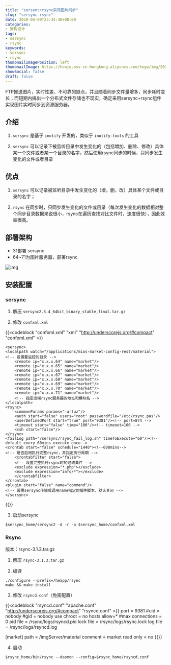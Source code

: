 ```yaml
---
title: "sersync+rsync实现图片同步"
slug: "sersync-rsync"
date: 2020-04-09T23:34:48+08:00
categories:
- 架构设计
tags:
- sersync
- rsync
keywords:
- sersync
- rsync
thumbnailImagePosition: left
thumbnailImage: https://houjq.oss-cn-hongkong.aliyuncs.com/hugo/img/20200410000406.png
showSocial: false
draft: false
---
```


FTP推送图片，实时性差、不可靠的缺点，并且随着同步文件量增多，同步耗时变长；而短期内搞出一个分布式文件存储也不现实，确定采用sersync+rsync组件实现图片实时同步到资源服务器。
<!--more-->

## 介绍

1. `sersync` 是基于 `inotify` 开发的，类似于 `inotify-tools` 的工具

2. `sersync` 可以记录下被监听目录中发生变化的（包括增加、删除、修改）具体某一个文件或者某一个目录的名字，然后使用rsync同步的时候，只同步发生变化的文件或者目录

## 优点

1. `sersync` 可以记录被监听目录中发生变化的（增，删，改）具体某个文件或目录的名字；

2. `rsync` 在同步时，只同步发生变化的文件或目录（每次发生变化的数据相对整个同步目录数据来说很小，rsync在遍历查找对比文件时，速度很快），因此效率很高。

## 部署架构

- 31部署 sersync
- 64~71为图片服务器，部署rsync

![img](https://houjq.oss-cn-hongkong.aliyuncs.com/hugo/img/20200409233526.jpg)

 

## 安装配置

### sersync

1. 解压 `sersync2.5.4_64bit_binary_stable_final.tar.gz`

2. 修改 `confxml.xml`

{{<codeblock "confxml.xml" "xml" "http://underscorejs.org/#compact" "confxml.xml" >}}
<?xml version="1.0" encoding="ISO-8859-1"?>

<head version="2.5">
    <host hostip="x.x.x.31" port="9380"></host>
    <debug start="false"/>
    <fileSystem xfs="false"/>
    <filter start="false">
	<exclude expression="(.*)\.svn"></exclude>
	<exclude expression="(.*)\.gz"></exclude>
	<exclude expression="^info/*"></exclude>
	<exclude expression="^static/*"></exclude>
	<!-- 监控事件的过程中过滤特定文件，和特定文件夹的文件 -->
    </filter>
    <inotify>
	<delete start="true"/>
	<createFolder start="true"/>
	<createFile start="false"/>
	<closeWrite start="true"/>
	<moveFrom start="true"/>
	<moveTo start="true"/>
	<attrib start="false"/>
	<modify start="false"/>
	<!-- 设置要监控的事件 -->
    </inotify>


    <sersync>
    <localpath watch="/applications/mios-market-config-rest/material">
    <!-- 设置要监控的目录 -->
        <remote ip="x.x.x.64" name="market"/>
        <remote ip="x.x.x.65" name="market"/>
        <remote ip="x.x.x.66" name="market"/>
        <remote ip="x.x.x.67" name="market"/>
        <remote ip="x.x.x.68" name="market"/>
        <remote ip="x.x.x.69" name="market"/>
        <remote ip="x.x.x.70" name="market"/>
        <remote ip="x.x.x.71" name="market"/>
    	<!-- 指定远端rsync服务器的地址和模块名 -->
    </localpath>
    <rsync>
        <commonParams params="-artuz"/>
        <auth start="false" users="root" passwordfile="/etc/rsync.pas"/>
        <userDefinedPort start="true" port="9381"/><!-- port=874 -->
        <timeout start="false" time="100"/><!-- timeout=100 -->
        <ssh start="false"/>
    </rsync>
    <failLog path="/sersync/rsync_fail_log.sh" timeToExecute="60"/><!--default every 60mins execute once-->
    <crontab start="false" schedule="1440"><!--600mins-->
    <!-- 是否启用执行完整rsync，并指定执行周期 -->
        <crontabfilter start="false">
    	<!-- 设置完整执行rsync时的过滤条件 -->
        <exclude expression="*.php"></exclude>
        <exclude expression="info/*"></exclude>
        </crontabfilter>
    </crontab>
    <plugin start="false" name="command"/>
    <!-- 设置sersync传输后调用name指定的插件脚本，默认关闭 -->
    </sersync>

</head>
{{</codeblock>}}

3. 启动sersync

```shell
$sersync_home/sersync2 -d -r -o $sersync_home/confxml.xml
```

### Rsync

版本：rsync-3.1.3.tar.gz

1. 解压 `rsync-3.1.3.tar.gz`

2. 编译

```shell
./configure --prefix=/heapp/rsync 
make && make install
```

3. 修改 `rsyncd.conf`（免密配置）

{{<codeblock "rsyncd.conf" "apache.conf" "http://underscorejs.org/#compact" "rsyncd.conf" >}}
port = 9381
#uid = nobody
#gid = nobody
use chroot = no
hosts allow=*
#max connections = 0
pid file = /rsync/logs/rsyncd.pid
lock file = /rsync/logs/rsync.lock
log file = /rsync/logs/rsyncd.log

[market]
path = /imgServer/material
comment = market
read only = no
{{</codeblock>}}

4. 启动

```shell
$rsync_home/bin/rsync --daemon --config=$rsync_home/rsyncd.conf
```
